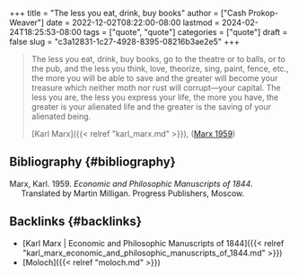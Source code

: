 +++
title = "The less you eat, drink, buy books"
author = ["Cash Prokop-Weaver"]
date = 2022-12-02T08:22:00-08:00
lastmod = 2024-02-24T18:25:53-08:00
tags = ["quote", "quote"]
categories = ["quote"]
draft = false
slug = "c3a12831-1c27-4928-8395-08216b3ae2e5"
+++

> The less you eat, drink, buy books, go to the theatre or to balls, or to the pub, and the less you think, love, theorize, sing, paint, fence, etc., the more you will be able to save and the greater will become your treasure which neither moth nor rust will corrupt—your capital. The less you are, the less you express your life, the more you have, the greater is your alienated life and the greater is the saving of your alienated being.
>
> [Karl Marx]({{< relref "karl_marx.md" >}}), (<a href="#citeproc_bib_item_1">Marx 1959</a>)


## Bibliography {#bibliography}

<style>.csl-entry{text-indent: -1.5em; margin-left: 1.5em;}</style><div class="csl-bib-body">
  <div class="csl-entry"><a id="citeproc_bib_item_1"></a>Marx, Karl. 1959. <i>Economic and Philosophic Manuscripts of 1844</i>. Translated by Martin Milligan. Progress Publishers, Moscow.</div>
</div>


## Backlinks {#backlinks}

-   [Karl Marx | Economic and Philosophic Manuscripts of 1844]({{< relref "karl_marx_economic_and_philosophic_manuscripts_of_1844.md" >}})
-   [Moloch]({{< relref "moloch.md" >}})
